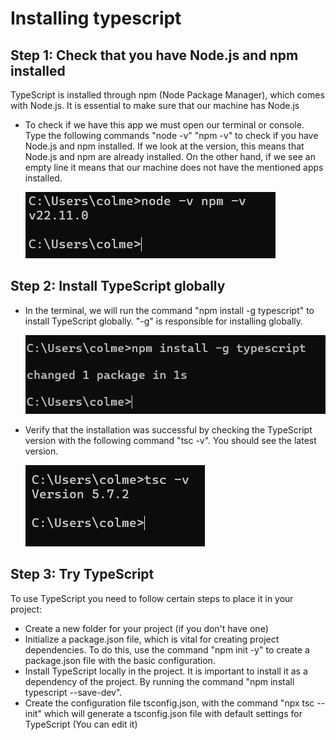 # Installing typescript
## Step 1: Check that you have Node.js and npm installed
TypeScript is installed through npm (Node Package Manager), which comes with Node.js. It is essential to make sure that our machine has Node.js
- To check if we have this app we must open our terminal or console. Type the following commands "node -v" "npm -v" to check if you have Node.js and npm installed.
If we look at the version, this means that Node.js and npm are already installed. On the other hand, if we see an empty line it means that our machine does not have the mentioned apps installed.

  ![verificcion](imagenes/typesript.png "Verificacion")

## Step 2: Install TypeScript globally
- In the terminal, we will run the command "npm install -g typescript" to install TypeScript globally. "-g" is responsible for installing globally.

  ![Version](imagenes/-g.png "Version")
  
- Verify that the installation was successful by checking the TypeScript version with the following command "tsc -v". You should see the latest version.

  ![Version](imagenes/tsc.png "Version")
  
## Step 3: Try TypeScript
To use TypeScript you need to follow certain steps to place it in your project:
- Create a new folder for your project (if you don't have one)
- Initialize a package.json file, which is vital for creating project dependencies. To do this, use the command "npm init -y" to create a package.json file with the basic configuration.
- Install TypeScript locally in the project. It is important to install it as a dependency of the project. By running the command "npm install typescript --save-dev".
- Create the configuration file tsconfig.json, with the command "npx tsc --init" which will generate a tsconfig.json file with default settings for TypeScript (You can edit it)
